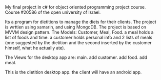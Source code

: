 My final project in c# for object oriented programming project course.
Course #20586 of the open university of Israel.

Its a program for dietitions to manage the diets for their clients.
The project is wrttien using xamarin, and using MongoDB.
The project is based on MVVM design pattern.
The Models: Customer, Meal, Food.
a meal holds a list of foods and time.
a customer holds personal info and 2 lists of meals (one suggested by the dietition 
and the second inserted by the customer himself, what he actually ate).

The Views for the desktop app are: main. add customer. add food. add meal.


This is the dietition desktop app. the client will have an android app.
